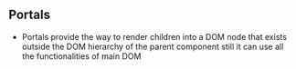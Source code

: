 ## Portals
- Portals provide the way to render children into a DOM node that exists outside the DOM hierarchy of the parent component still it can use all the functionalities of main DOM